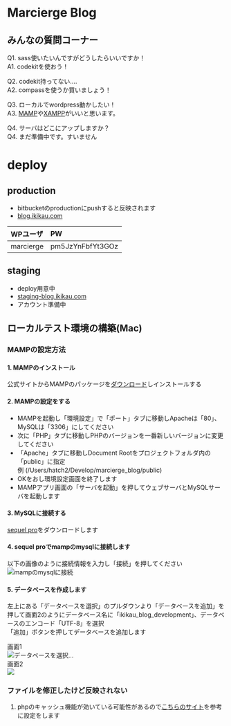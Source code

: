 # Marcierge Blog

## みんなの質問コーナー
Q1. sass使いたいんですがどうしたらいいですか！  
A1. codekitを使おう！

Q2. codekit持ってない....  
A2. compassを使うか買いましょう！  

Q3. ローカルでwordpress動かしたい！  
A3. [MAMP](http://www.mamp.info/en/)や[XAMPP](https://www.apachefriends.org/jp/)がいいと思います。

Q4. サーバはどこにアップしますか？  
Q4. まだ準備中です。すいません

# deploy
## production
* bitbucketのproductionにpushすると反映されます
* [blog.ikikau.com](blog.ikikau.com)

|WPユーザ|PW|
|:----|:----|
|marcierge|pm5JzYnFbfYt3GOz|

## staging
* deploy用意中
* [staging-blog.ikikau.com](staging-blog.ikikau.com)
* アカウント準備中


## ローカルテスト環境の構築(Mac)
### MAMPの設定方法

#### 1. MAMPのインストール
公式サイトからMAMPのパッケージを[ダウンロード](http://downloads4.mamp.info/MAMP-PRO/releases/3.0.5/MAMP_MAMP_PRO_3.0.5.pkg)しインストールする

#### 2. MAMPの設定をする
* MAMPを起動し「環境設定」で「ポート」タブに移動しApacheは「80」、 MySQLは「3306」にしてください
* 次に「PHP」タブに移動しPHPのバージョンを一番新しいバージョンに変更してください
* 「Apache」タブに移動しDocument Rootをプロジェクトフォルダ内の「public」に指定  
例 (/Users/hatch2/Develop/marcierge_blog/public)
* OKをおし環境設定画面を終了します
* MAMPアプリ画面の「サーバを起動」を押してウェブサーバとMySQLサーバを起動します


#### 3. MySQLに接続する
[sequel pro](http://www.sequelpro.com/)をダウンロードします

#### 4. sequel proでmampのmysqlに接続します
以下の画像のように接続情報を入力し「接続」を押してください
![mampのmysqlに接続](https://bitbucket.org/marcierge_project/marcierge_blog/downloads/%E3%82%B9%E3%82%AF%E3%83%AA%E3%83%BC%E3%83%B3%E3%82%B7%E3%83%A7%E3%83%83%E3%83%88%202014-05-17%2014.17.44.png)

#### 5. データベースを作成します
左上にある「データベースを選択」のプルダウンより「データベースを追加」を押して画面2のようにデータベース名に「ikikau_blog_development」、データベースのエンコード「UTF-8」を選択  
「追加」ボタンを押してデータベースを追加します
  
画面1  
![データベースを選択...](https://bitbucket.org/marcierge_project/marcierge_blog/downloads/%E3%82%B9%E3%82%AF%E3%83%AA%E3%83%BC%E3%83%B3%E3%82%B7%E3%83%A7%E3%83%83%E3%83%88%202014-05-17%2014.22.03.png)  
画面2  
![](https://bitbucket.org/marcierge_project/marcierge_blog/downloads/%E3%82%B9%E3%82%AF%E3%83%AA%E3%83%BC%E3%83%B3%E3%82%B7%E3%83%A7%E3%83%83%E3%83%88%202014-05-17%2014.25.12.png) 

### ファイルを修正したけど反映されない
1. phpのキャッシュ機能が効いている可能性があるので[こちらのサイト](http://d.hatena.ne.jp/nakamura001/20131218/1387354549)を参考に設定をします